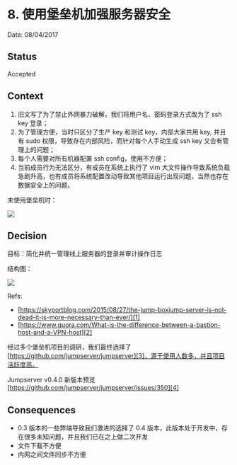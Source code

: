 # 8. 使用堡垒机加强服务器安全

Date: 08/04/2017

## Status

Accepted

## Context

1. 旧文写了为了禁止外网暴力破解，我们将用户名、密码登录方式改为了 ssh key 登录；
2. 为了管理方便，当时只区分了生产 key 和测试 key，内部大家共用 key, 并且有 sudo 权限，导致存在内部风险，而针对每个人手动生成 ssh key 又会有管理上的问题；
3. 每个人需要对所有机器配置 ssh config，使用不方便；
4. 当前成员行为无法区分，有成员在系统上执行了 vim 大文件操作导致系统负载急剧升高，也有成员将系统配置改动导致其他项目运行出现问题，当然也存在数据安全上的问题。

未使用堡垒机时：

![][image-1]

## Decision

目标：简化并统一管理线上服务器的登录并审计操作日志

结构图：

![][image-3]

Refs:

* [https://skyportblog.com/2015/08/27/the-jump-boxjump-server-is-not-dead-it-is-more-necessary-than-ever/][1]
* [https://www.quora.com/What-is-the-difference-between-a-bastion-host-and-a-VPN-host][2]

经过多个堡垒机项目的调研，我们最终选择了 [https://github.com/jumpserver/jumpserver][3]，源于使用人数多，并且项目活跃度高。

Jumpserver v0.4.0 新版本预览 [https://github.com/jumpserver/jumpserver/issues/350][4]

## Consequences

* 0.3 版本的一些弊端导致我们激进的选择了 0.4 版本，此版本处于开发中，存在很多未知问题，并且我们已在之上做二次开发
* 文件下载不方便
* 内网之间文件同步不方便

[1]:	https://skyportblog.com/2015/08/27/the-jump-boxjump-server-is-not-dead-it-is-more-necessary-than-ever/
[2]:	https://www.quora.com/What-is-the-difference-between-a-bastion-host-and-a-VPN-host
[3]:	https://github.com/jumpserver/jumpserver
[4]:	https://github.com/jumpserver/jumpserver/issues/350

[image-1]:	files/without-bastion.png
[image-3]:	files/bastion.png
